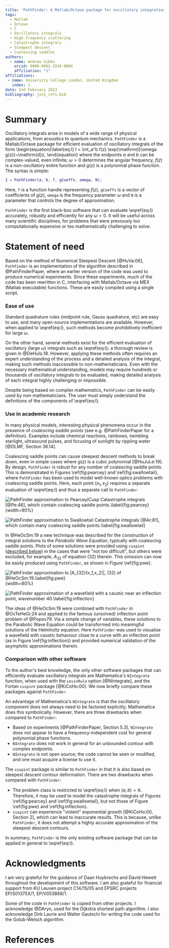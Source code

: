 ```yaml
---
title: 'PathFinder: A Matlab/Octave package for oscillatory integration'
tags:
  - Matlab
  - Octave
  - C
  - Oscillatory integrals
  - High-frequency scattering
  - Catastrophe integrals
  - Steepest descent
  - Coalescing saddles
authors:
  - name: Andrew Gibbs
    orcid: 0000-0002-2934-008X
    affiliation: "1"
affiliations:
 - name: University College London, United Kingdom
   index: 1
date: 2nd February 2023
bibliography: joss_refs.bib
---
```


# Summary

Oscillatory integrals arise in models of a wide range of physical applications, from acoustics to quantum mechanics. `PathFinder` is a Matlab/Octave package for efficient evaluation of oscillatory integrals of the form
\begin{equation}\label{eq:I}
I = \int_a^b f(z) \exp(\mathrm{i}\omega g(z))~\mathrm{d}z,
\end{equation}
where the endpoints $a$ and $b$ can be complex-valued, even infinite; $\omega>0$ determines the angular frequency, $f(z)$ is a non-oscillatory entire function and $g(z)$ is a polynomial phase function. The syntax is simple:
```matlab
I = PathFinder(a, b, f, gCoeffs, omega, N);
```
Here, `f` is a function handle representing $f(z)$, `gCoeffs` is a vector of coefficients of $g(z)$, `omega` is the frequency parameter $\omega$ and `N` is a parameter that controls the degree of approximation.

`PathFinder` is the first black-box software that can evaluate \eqref{eq:I} accurately, robustly and efficiently for any $\omega>0$. It will be useful across many scientific disciplines, for problems that were previously too computationally expensive or too mathematically challenging to solve.

# Statement of need

Based on the method of Numerical Steepest Descent [@HuVa:06], `PathFinder` is an implementation of the algorithm described in @PathFinderPaper, where an earlier version of the code was used to produce numerical experiments. Since these experiments, much of the code has been rewritten in C, interfacing with Matlab/Octave via MEX (Matlab executable) functions. These are easily compiled using a single script.

### Ease of use

Standard quadrature rules (midpoint rule, Gauss quadrature, etc) are easy to use, and many open-source implementations are available. However, when applied to \eqref{eq:I}, such methods become prohibitively inefficient for large $\omega$.

On the other hand, several methods exist for the efficient evaluation of oscillatory (large $\omega$) integrals such as \eqref{eq:I}; a thorough review is given in @DeHuIs:18. However, applying these methods often requires an expert understanding of the process and a detailed analysis of the integral, making such methods inaccessible to non-mathematicians. Even with the necessary mathematical understanding, models may require hundreds or thousands of oscillatory integrals to be evaluated, making detailed analysis of each integral highly challenging or impossible.

Despite being based on complex mathematics, `PathFinder` can be easily used by non-mathematicians. The user must simply understand the definitions of the components of \eqref{eq:I}.

### Use in academic research

In many physical models, interesting physical phenomena occur in the presence of *coalescing saddle points* (see e.g. @PathFinderPaper for a definition). Examples include chemical reactions, rainbows, twinkling starlight, ultrasound pulses, and focusing of sunlight by rippling water [@DLMF, Section 36.14].

Coalescing saddle points can cause steepest descent methods to break down, even in simple cases where $g(z)$ is a cubic polynomial [@HuJuLe:19]. By design, `PathFinder` is robust for any number of coalescing saddle points. This is demonstrated in Figures \ref{fig:pearcey} and \ref{fig:swallowtail}, where `PathFinder` has been used to model well-known optics problems with coalescing saddle points. Here, each point $(x_1,x_2)$ requires a separate evaluation of \eqref{eq:I} and thus a separate call to `PathFinder`.

![PathFinder approximation to Pearcey/Cusp Catastrophe integrals [@Pe:46], which contain coalescing saddle points.\label{fig:pearcey}](../../examples/cusp.png){width=90%}

![PathFinder approximation to Swallowtail Catastrophe integrals [@Ar:81], which contain many coalescing saddle points.\label{fig:swallowtail}](../../examples/swallowtail.png)

In @HeOcSm:19 a new technique was described for the construction of integral solutions to the *Parabolic Wave Equation*, typically with coalescing saddle points. Plots of some solutions were provided using `cuspint` ([described below](#comparison-with-other-software)) in the cases that were "not too difficult", but others were excluded, for example, $A_{32}$ of equation (32) therein. This omission can now be easily produced using `PathFinder`, as shown in Figure \ref{fig:pwe}.

![PathFinder approximation to $|A_{32}(x_1,x_2)|$, (32) of @HeOcSm:19.\label{fig:pwe}](A32.png){width=80%}

![PathFinder approximation of a wavefield with a caustic near an inflection point, wavenumber $40$.\label{fig:inflection}](HelmSol_k40_joss.png)

The ideas of @HeOcSm:19 were combined with `PathFinder` in @OcTeHeGi:24 and applied to the famous (unsolved) inflection point problem of @Popov79. Via a simple change of variables, these solutions to the Parabolic Wave Equation could be transformed into meaningful solutions of the Helmholtz equation. Here `PathFinder` was used to visualise a wavefield with caustic behaviour close to a curve with an inflection point (as in Figure \ref{fig:inflection}) and provided numerical validation of the asymptotic approximations therein.

### Comparison with other software

To the author's best knowledge, the only other software packages that can efficiently evaluate oscillatory integrals are Mathematica's `NIntegrate` function, when used with the `LevinRule` option [@NIntegrate], and the Fortan `cuspint` package [@KiCoHo:00]. We now briefly compare these packages against `PathFinder`.

An advantage of Mathematica's `NIntegrate` is that the oscillatory component does not always need to be factored explicitly; Mathematica does this symbolically. However, there are three drawbacks when compared to `PathFinder`:

- Based on experiments [@PathFinderPaper, Section 5.3], `NIntegrate` does not appear to have a frequency-independent cost for general polynomial phase functions.
- `NIntegrate` does not work in general for an unbounded contour with complex endpoints.
- `NIntegrate` is not open source; the code cannot be seen or modified, and one must acquire a license to use it. 

The `cuspint` package is similar to `PathFinder` in that it is also based on steepest descent contour deformation. There are two drawbacks when compared with `PathFinder`:

- The problem class is restricted to \eqref{eq:I} when $(a,b)=\mathbb{R}$. Therefore, it may be used to model the catastrophe integrals of Figures \ref{fig:pearcey} and \ref{fig:swallowtail}, but not those of Figure \ref{fig:pwe} and \ref{fig:inflection}.
- `cuspint` can experience "violent" exponential growth [@KiCoHo:00, Section 2], which can lead to inaccurate results. This is because, unlike `PathFinder`, it does not attempt a highly accurate approximation of the steepest descent contours.

In summary, `PathFinder` is the only existing software package that can be applied in general to \eqref{eq:I}.

# Acknowledgments

I am very grateful for the guidance of Daan Huybrechs and David Hewett throughout the development of this software. I am also grateful for financial support from KU Leuven project C14/15/05 and EPSRC projects EP/S01375X/1, EP/V053868/1.

Some of the code in `PathFinder` is copied from other projects. I acknowledge @DAryo, used for the Dijkstra shortest path algorithm. I also acknowledge Dirk Laurie and Walter Gautschi for writing the code used for the Golub-Welsch algorithm.

# References